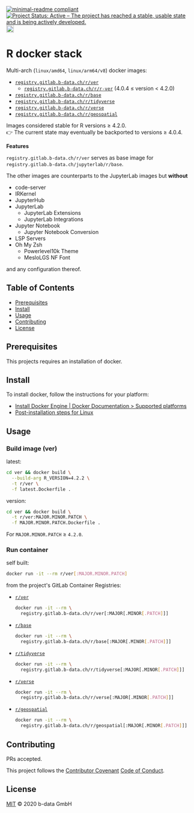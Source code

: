 [![minimal-readme compliant](https://img.shields.io/badge/readme%20style-minimal-brightgreen.svg)](https://github.com/RichardLitt/standard-readme/blob/master/example-readmes/minimal-readme.md) [![Project Status: Active – The project has reached a stable, usable state and is being actively developed.](https://www.repostatus.org/badges/latest/active.svg)](https://www.repostatus.org/#active) <a href="https://liberapay.com/benz0li/donate"><img src="https://liberapay.com/assets/widgets/donate.svg" alt="Donate using Liberapay" height="20"></a>

# R docker stack

Multi-arch (`linux/amd64`, `linux/arm64/v8`) docker images:

*  [`registry.gitlab.b-data.ch/r/ver`](https://gitlab.b-data.ch/r/ver/container_registry)
    *  [`registry.gitlab.b-data.ch/r/r-ver`](https://gitlab.b-data.ch/r/r-ver/container_registry)
       (4.0.4 ≤ version < 4.2.0)
*  [`registry.gitlab.b-data.ch/r/base`](https://gitlab.b-data.ch/r/base/container_registry)
*  [`registry.gitlab.b-data.ch/r/tidyverse`](https://gitlab.b-data.ch/r/tidyverse/container_registry)
*  [`registry.gitlab.b-data.ch/r/verse`](https://gitlab.b-data.ch/r/verse/container_registry)
*  [`registry.gitlab.b-data.ch/r/geospatial`](https://gitlab.b-data.ch/r/geospatial/container_registry)

Images considered stable for R versions ≥ 4.2.0.  
:point_right: The current state may eventually be backported to versions ≥
4.0.4.

**Features**

`registry.gitlab.b-data.ch/r/ver` serves as base image for
`registry.gitlab.b-data.ch/jupyterlab/r/base`.

The other images are counterparts to the JupyterLab images but **without**

*  code-server
*  IRKernel
*  JupyterHub
*  JupyterLab
    *  JupyterLab Extensions
    *  JupyterLab Integrations
*  Jupyter Notebook
    *  Jupyter Notebook Conversion
*  LSP Servers
*  Oh My Zsh
    *  Powerlevel10k Theme
    *  MesloLGS NF Font

and any configuration thereof.

## Table of Contents

*  [Prerequisites](#prerequisites)
*  [Install](#install)
*  [Usage](#usage)
*  [Contributing](#contributing)
*  [License](#license)

## Prerequisites

This projects requires an installation of docker.

## Install

To install docker, follow the instructions for your platform:

*  [Install Docker Engine | Docker Documentation > Supported platforms](https://docs.docker.com/engine/install/#supported-platforms)
*  [Post-installation steps for Linux](https://docs.docker.com/engine/install/linux-postinstall/)

## Usage

### Build image (ver)

latest:

```bash
cd ver && docker build \
  --build-arg R_VERSION=4.2.2 \
  -t r/ver \
  -f latest.Dockerfile .
```

version:

```bash
cd ver && docker build \
  -t r/ver:MAJOR.MINOR.PATCH \
  -f MAJOR.MINOR.PATCH.Dockerfile .
```

For `MAJOR.MINOR.PATCH` ≥ `4.2.0`.

### Run container

self built:

```bash
docker run -it --rm r/ver[:MAJOR.MINOR.PATCH]
```

from the project's GitLab Container Registries:

*  [`r/ver`](https://gitlab.b-data.ch/r/ver/container_registry)  
    ```bash
    docker run -it --rm \
      registry.gitlab.b-data.ch/r/ver[:MAJOR[.MINOR[.PATCH]]]
    ```
*  [`r/base`](https://gitlab.b-data.ch/r/base/container_registry)  
    ```bash
    docker run -it --rm \
      registry.gitlab.b-data.ch/r/base[:MAJOR[.MINOR[.PATCH]]]
    ```
*  [`r/tidyverse`](https://gitlab.b-data.ch/r/tidyverse/container_registry)  
    ```bash
    docker run -it --rm \
      registry.gitlab.b-data.ch/r/tidyverse[:MAJOR[.MINOR[.PATCH]]]
    ```
*  [`r/verse`](https://gitlab.b-data.ch/r/verse/container_registry)  
    ```bash
    docker run -it --rm \
      registry.gitlab.b-data.ch/r/verse[:MAJOR[.MINOR[.PATCH]]]
    ```
*  [`r/geospatial`](https://gitlab.b-data.ch/r/geospatial/container_registry)  
    ```bash
    docker run -it --rm \
      registry.gitlab.b-data.ch/r/geospatial[:MAJOR[.MINOR[.PATCH]]]
    ```

## Contributing

PRs accepted.

This project follows the
[Contributor Covenant](https://www.contributor-covenant.org)
[Code of Conduct](CODE_OF_CONDUCT.md).

## License

[MIT](LICENSE) © 2020 b-data GmbH
